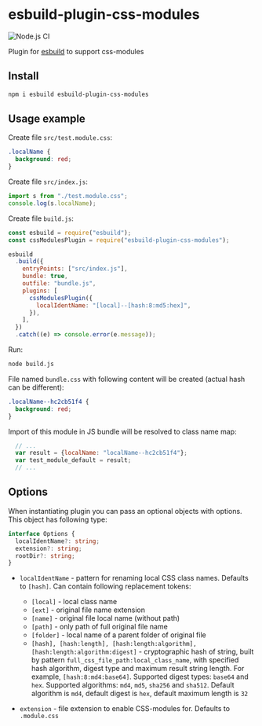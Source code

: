 # esbuild-plugin-css-modules

![Node.js CI](https://github.com/koluch/esbuild-plugin-css-modules/workflows/Node.js%20CI/badge.svg)

Plugin for [esbuild](https://esbuild.github.io/) to support css-modules

## Install

```bash
npm i esbuild esbuild-plugin-css-modules
```

## Usage example

Create file `src/test.module.css`:

```scss
.localName {
  background: red;
}
```

Create file `src/index.js`:

```js
import s from "./test.module.css";
console.log(s.localName);
```

Create file `build.js`:

```js
const esbuild = require("esbuild");
const cssModulesPlugin = require("esbuild-plugin-css-modules");

esbuild
  .build({
    entryPoints: ["src/index.js"],
    bundle: true,
    outfile: "bundle.js",
    plugins: [
      cssModulesPlugin({
        localIdentName: "[local]--[hash:8:md5:hex]",
      }),
    ],
  })
  .catch((e) => console.error(e.message));
```

Run:

```bash
node build.js
```

File named `bundle.css` with following content will be created (actual hash can be different):

```css
.localName--hc2cb51f4 {
  background: red;
}
```

Import of this module in JS bundle will be resolved to class name map:

```js
  // ...
  var result = {localName: "localName--hc2cb51f4"};
  var test_module_default = result;
  // ...
```

## Options

When instantiating plugin you can pass an optional objects with options. This object has following type:

```typescript
interface Options {
  localIdentName?: string;
  extension?: string;
  rootDir?: string;
}
```

- `localIdentName` - pattern for renaming local CSS class names. Defaults to `[hash]`. Can contain following replacement tokens:

  - `[local]` - local class name
  - `[ext]` - original file name extension
  - `[name]` - original file local name (without path)
  - `[path]` - only path of full original file name
  - `[folder]` - local name of a parent folder of original file
  - `[hash], [hash:length], [hash:length:algorithm], [hash:length:algorithm:digest]` - cryptographic hash of string, built by pattern `full_css_file_path:local_class_name`, with specified hash algorithm, digest type and maximum result string length. For example, `[hash:8:md4:base64]`. Supported digest types: `base64` and `hex`. Supported algorithms: `md4`, `md5`, `sha256` and `sha512`. Default algorithm is `md4`, default digest is `hex`, default maximum length is `32`

- `extension` - file extension to enable CSS-modules for. Defaults to `.module.css`
